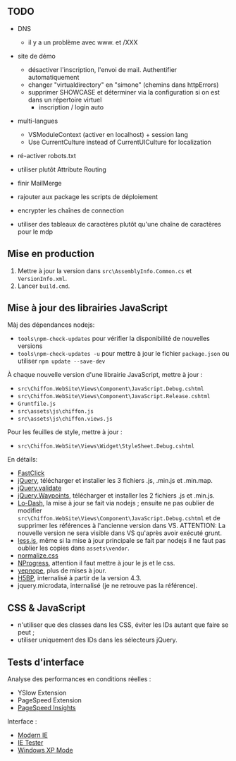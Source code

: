 TODO
----

- DNS
  * il y a un problème avec www. et /XXX
- site de démo
  * désactiver l'inscription, l'envoi de mail. Authentifier automatiquement
  * changer "virtualdirectory" en "simone" (chemins dans httpErrors)
  * supprimer SHOWCASE et déterminer via la configuration si on est dans un répertoire virtuel
    + inscription / login auto
- multi-langues
  * VSModuleContext (activer en localhost) + session lang
  * Use CurrentCulture instead of CurrentUICulture for localization

- ré-activer robots.txt
- utiliser plutôt Attribute Routing
- finir MailMerge
- rajouter aux package les scripts de déploiement
- encrypter les chaînes de connection
- utiliser des tableaux de caractères plutôt qu'une chaîne de caractères pour le mdp

Mise en production
------------------

1. Mettre à jour la version dans `src\AssemblyInfo.Common.cs` et `VersionInfo.xml`.
2. Lancer `build.cmd`.

Mise à jour des librairies JavaScript
-------------------------------------

Màj des dépendances nodejs:
- `tools\npm-check-updates` pour vérifier la disponibilité de nouvelles versions
- `tools\npm-check-updates -u` pour mettre à jour le fichier `package.json`
  ou utiliser `npm update --save-dev`

À chaque nouvelle version d'une librairie JavaScript, mettre à jour :
- `src\Chiffon.WebSite\Views\Component\JavaScript.Debug.cshtml`
- `src\Chiffon.WebSite\Views\Component\JavaScript.Release.cshtml`
- `Gruntfile.js`
- `src\assets\js\chiffon.js`
- `src\assets\js\chiffon.views.js`

Pour les feuilles de style, mettre à jour :
- `src\Chiffon.WebSite\Views\Widget\StyleSheet.Debug.cshtml`

En détails:
- [FastClick](https://github.com/ftlabs/fastclick)
- [jQuery](https://jquery.com/download/), télécharger et installer les 3 fichiers
  .js, .min.js et .min.map.
- [jQuery.validate](http://jqueryvalidation.org/)
- [jQuery.Waypoints](https://github.com/imakewebthings/waypoints), télécharger
  et installer les 2 fichiers .js et .min.js.
- [Lo-Dash](https://lodash.com/), la mise à jour se fait via nodejs ; ensuite
  ne pas oublier de modifier `src\Chiffon.WebSite\Views\Component\JavaScript.Debug.cshtml`
  et de supprimer les références à l'ancienne version dans VS.
  ATTENTION: La nouvelle version ne sera visible dans VS qu'après avoir exécuté grunt.
- [less.js](http://lesscss.org/), même si la mise à jour principale se fait par nodejs
  il ne faut pas oublier les copies dans `assets\vendor`.
- [normalize.css](http://necolas.github.io/normalize.css/)
- [NProgress](http://ricostacruz.com/nprogress/), attention il faut mettre à jour le js et le css.
- [yepnope](http://yepnopejs.com/), plus de mises à jour.
- [H5BP](https://github.com/h5bp/html5-boilerplate), internalisé à partir de la version 4.3.
- jquery.microdata, internalisé (je ne retrouve pas la référence).

CSS & JavaScript
----------------

- n'utiliser que des classes dans les CSS, éviter les IDs autant que faire se peut ;
- utiliser uniquement des IDs dans les sélecteurs jQuery.

Tests d'interface
-----------------

Analyse des performances en conditions réelles :
- YSlow Extension
- PageSpeed Extension
- [PageSpeed Insights](http://developers.google.com/speed/pagespeed/insights/)

Interface :
- [Modern IE](http://www.modern.ie/)
- [IE Tester](http://my-debugbar.com/wiki/IETester/HomePage)
- [Windows XP Mode](http://windows.microsoft.com/en-us/windows7/products/features/windows-xp-mode)
